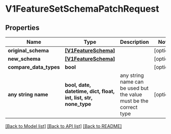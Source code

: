 # V1FeatureSetSchemaPatchRequest


## Properties
Name | Type | Description | Notes
------------ | ------------- | ------------- | -------------
**original_schema** | [**[V1FeatureSchema]**](V1FeatureSchema.md) |  | [optional] 
**new_schema** | [**[V1FeatureSchema]**](V1FeatureSchema.md) |  | [optional] 
**compare_data_types** | **bool** |  | [optional] 
**any string name** | **bool, date, datetime, dict, float, int, list, str, none_type** | any string name can be used but the value must be the correct type | [optional]

[[Back to Model list]](../README.md#documentation-for-models) [[Back to API list]](../README.md#documentation-for-api-endpoints) [[Back to README]](../README.md)


